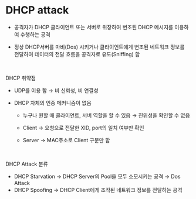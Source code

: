 # DHCP attack

- 공격자가 DHCP 클라이언트 또는 서버로 위장하여 변조된 DHCP 메시지를 이용하여 수행하는 공격 

- 정상 DHCP서버를 마비(Dos) 시키거나 클라이언트에게 변조된 네트워크 정보를 전달하여 데이터의 전달 흐름을 공격자로 유도(Sniffing) 함

<br>

DHCP 취약점 

- UDP를 이용 함 → 비 신뢰성, 비 연결성 

- DHCP 자체의 인증 메커니즘이 없음 

  - 누구나 원할 때 클라이언트, 서버 역할을 할 수 있음 → 진위성을 확인할 수 없음 

  - Client → 요청으로 전달한 XID, port의 일치 여부만 확인 

  - Server → MAC주소로 Client 구분만 함

<br>

 DHCP Attack 분류 

- DHCP Starvation → DHCP Server의 Pool을 모두 소모시키는 공격 → Dos Attack 
- DHCP Spoofing → DHCP Client에게 조작된 네트워크 정보를 전달하는 공격

<br>

